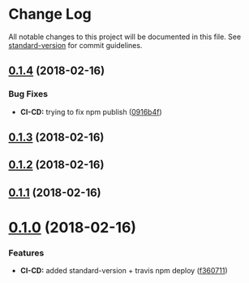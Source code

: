 # Change Log

All notable changes to this project will be documented in this file. See [standard-version](https://github.com/conventional-changelog/standard-version) for commit guidelines.

<a name="0.1.4"></a>
## [0.1.4](https://github.com/srfrnk/re-tree/compare/v0.1.3...v0.1.4) (2018-02-16)


### Bug Fixes

* **CI-CD:** trying to fix npm publish ([0916b4f](https://github.com/srfrnk/re-tree/commit/0916b4f))



<a name="0.1.3"></a>
## [0.1.3](https://github.com/srfrnk/re-tree/compare/v0.1.2...v0.1.3) (2018-02-16)



<a name="0.1.2"></a>
## [0.1.2](https://github.com/srfrnk/re-tree/compare/v0.1.1...v0.1.2) (2018-02-16)



<a name="0.1.1"></a>
## [0.1.1](https://github.com/srfrnk/re-tree/compare/v0.1.0...v0.1.1) (2018-02-16)



<a name="0.1.0"></a>
# [0.1.0](https://github.com/srfrnk/re-tree/compare/v0.0.2...v0.1.0) (2018-02-16)


### Features

* **CI-CD:** added standard-version + travis npm deploy ([f360711](https://github.com/srfrnk/re-tree/commit/f360711))
